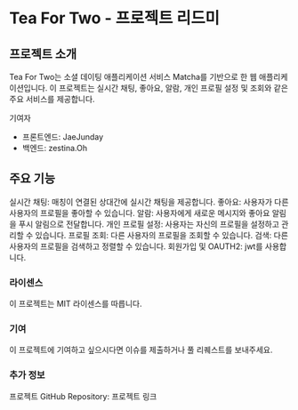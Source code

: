 # Tea For Two - 프로젝트 리드미
## 프로젝트 소개
Tea For Two는 소셜 데이팅 애플리케이션 서비스 Matcha를 기반으로 한 웹 애플리케이션입니다. 이 프로젝트는 실시간 채팅, 좋아요, 알람, 개인 프로필 설정 및 조회와 같은 주요 서비스를 제공합니다.

기여자
- 프론트엔드: JaeJunday
- 백엔드: zestina.Oh

## 주요 기능
실시간 채팅: 매칭이 연결된 상대간에 실시간 채팅을 제공합니다.
좋아요: 사용자가 다른 사용자의 프로필을 좋아할 수 있습니다.
알람: 사용자에게 새로운 메시지와 좋아요 알림을 푸시 알림으로 전달합니다.
개인 프로필 설정: 사용자는 자신의 프로필을 설정하고 관리할 수 있습니다.
프로필 조회: 다른 사용자의 프로필을 조회할 수 있습니다.
검색: 다른 사용자의 프로필을 검색하고 정렬할 수 있습니다.
회원가입 및 OAUTH2: jwt를 사용합니다. 

### 라이센스
이 프로젝트는 MIT 라이센스를 따릅니다.

### 기여
이 프로젝트에 기여하고 싶으시다면 이슈를 제출하거나 풀 리퀘스트를 보내주세요.

### 추가 정보
프로젝트 GitHub Repository: 프로젝트 링크
